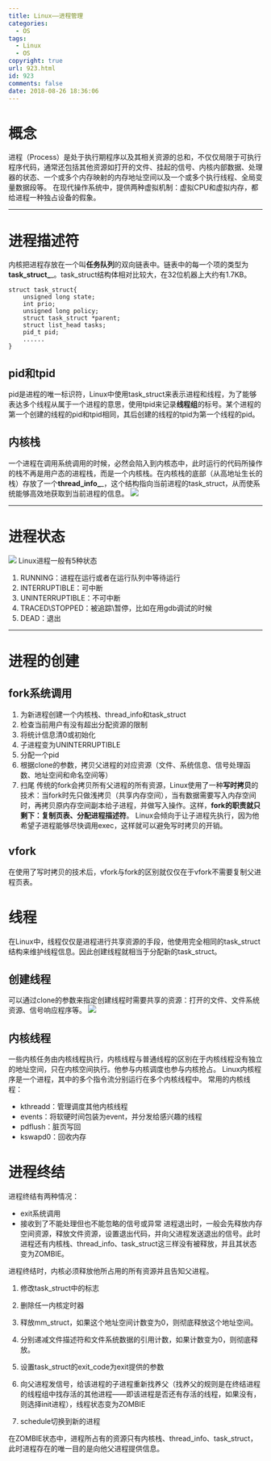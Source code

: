```yaml
---
title: Linux——进程管理
categories:
  - OS
tags:
  - Linux
  - OS
copyright: true
url: 923.html
id: 923
comments: false
date: 2018-08-26 18:36:06
---
```


概念
==

进程（Process）是处于执行期程序以及其相关资源的总和，不仅仅局限于可执行程序代码，通常还包括其他资源如打开的文件、挂起的信号、内核内部数据、处理器的状态、一个或多个内存映射的内存地址空间以及一个或多个执行线程、全局变量数据段等。 在现代操作系统中，提供两种虚拟机制：虚拟CPU和虚拟内存，都给进程一种独占设备的假象。

<!-- more -->

* * *

进程描述符
=====

内核把进程存放在一个叫**任务队列**的双向链表中。链表中的每一个项的类型为**task_struct_**_。task_struct结构体相对比较大，在32位机器上大约有1.7KB。

```
struct task_struct{
    unsigned long state;
    int prio;
    unsigned long policy;
    struct task_struct *parent;
    struct list_head tasks;
    pid_t pid;
    ......
}

```

pid和tpid
--------

pid是进程的唯一标识符，Linux中使用task_struct来表示进程和线程，为了能够表达多个线程从属于一个进程的意思，使用tpid来记录**线程组**的标号。某个进程的第一个创建的线程的pid和tpid相同，其后创建的线程的tpid为第一个线程的pid。

内核栈
---

一个进程在调用系统调用的时候，必然会陷入到内核态中，此时运行的代码所操作的栈不再是用户态的进程栈，而是一个内核栈。在内核栈的底部（从高地址生长的栈）存放了一个**thread_info_**_，这个结构指向当前进程的task_struct，从而使系统能够高效地获取到当前进程的信息。 ![](https://kherrisanbucketone.oss-cn-shanghai.aliyuncs.com/Snipaste_2018-08-26_14-31-03.png)

* * *

进程状态
====

![](https://kherrisanbucketone.oss-cn-shanghai.aliyuncs.com/Snipaste_2018-08-26_14-47-35.png) Linux进程一般有5种状态

1.  RUNNING：进程在运行或者在运行队列中等待运行
2.  INTERRUPTIBLE：可中断
3.  UNINTERRUPTIBLE：不可中断
4.  TRACED\\STOPPED：被追踪\\暂停，比如在用gdb调试的时候
5.  DEAD：退出

* * *

进程的创建
=====

fork系统调用
--------

1.  为新进程创建一个内核栈、thread_info和task_struct
2.  检查当前用户有没有超出分配资源的限制
3.  将统计信息清0或初始化
4.  子进程变为UNINTERRUPTIBLE
5.  分配一个pid
6.  根据clone的参数，拷贝父进程的对应资源（文件、系统信息、信号处理函数、地址空间和命名空间等）
7.  扫尾 传统的fork会拷贝所有父进程的所有资源，Linux使用了一种**写时拷贝**的技术：当fork时先只做浅拷贝（共享内存空间），当有数据需要写入内存空间时，再拷贝原内存空间副本给子进程，并做写入操作。这样，**fork的职责就只剩下：复制页表、分配进程描述符**。 Linux会倾向于让子进程先执行，因为他希望子进程能够尽快调用exec，这样就可以避免写时拷贝的开销。

vfork
-----

在使用了写时拷贝的技术后，vfork与fork的区别就仅仅在于vfork不需要复制父进程页表。

线程
==

在Linux中，线程仅仅是进程进行共享资源的手段，他使用完全相同的task_struct结构来维护线程信息。因此创建线程就相当于分配新的task_struct。

创建线程
----

可以通过clone的参数来指定创建线程时需要共享的资源：打开的文件、文件系统资源、信号响应程序等。 ![](https://kherrisanbucketone.oss-cn-shanghai.aliyuncs.com/Snipaste_2018-08-26_15-11-54.png)

内核线程
----

一些内核任务由内核线程执行，内核线程与普通线程的区别在于内核线程没有独立的地址空间，只在内核空间执行。他参与内核调度也参与内核抢占。 Linux内核程序是一个进程，其中的多个指令流分别运行在多个内核线程中。 常用的内核线程：

*   kthreadd：管理调度其他内核线程
*   events：将软硬时间包装为event，并分发给感兴趣的线程
*   pdflush：脏页写回
*   kswapd0：回收内存

进程终结
====

进程终结有两种情况：

*   exit系统调用
*   接收到了不能处理但也不能忽略的信号或异常 进程退出时，一般会先释放内存空间资源，释放文件资源，设置退出代码，并向父进程发送退出的信号。此时进程还有内核栈、thread_info、task_struct这三样没有被释放，并且其状态变为ZOMBIE。

进程终结时，内核必须释放他所占用的所有资源并且告知父进程。

1.  修改task_struct中的标志
2.  删除任一内核定时器
3.  释放mm_struct，如果这个地址空间计数变为0，则彻底释放这个地址空间。

5.  分别递减文件描述符和文件系统数据的引用计数，如果计数变为0，则彻底释放。
6.  设置task\_struct的exit\_code为exit提供的参数
7.  向父进程发信号，给该进程的子进程重新找养父（找养父的规则是在终结进程的线程组中找存活的其他进程——即该进程是否还有存活的线程，如果没有，则选择init进程），线程状态变为ZOMBIE
8.  schedule切换到新的进程

在ZOMBIE状态中，进程所占有的资源只有内核栈、thread\_info、task\_struct，此时进程存在的唯一目的是向他父进程提供信息。